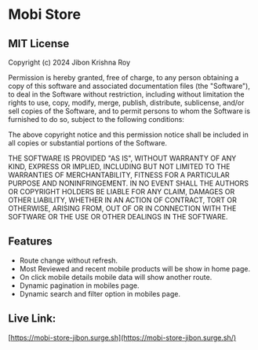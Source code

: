 # Mobi Store

## MIT License

Copyright (c) 2024 Jibon Krishna Roy

Permission is hereby granted, free of charge, to any person obtaining a copy
of this software and associated documentation files (the "Software"), to deal
in the Software without restriction, including without limitation the rights
to use, copy, modify, merge, publish, distribute, sublicense, and/or sell
copies of the Software, and to permit persons to whom the Software is
furnished to do so, subject to the following conditions:

The above copyright notice and this permission notice shall be included in all
copies or substantial portions of the Software.

THE SOFTWARE IS PROVIDED "AS IS", WITHOUT WARRANTY OF ANY KIND, EXPRESS OR
IMPLIED, INCLUDING BUT NOT LIMITED TO THE WARRANTIES OF MERCHANTABILITY,
FITNESS FOR A PARTICULAR PURPOSE AND NONINFRINGEMENT. IN NO EVENT SHALL THE
AUTHORS OR COPYRIGHT HOLDERS BE LIABLE FOR ANY CLAIM, DAMAGES OR OTHER
LIABILITY, WHETHER IN AN ACTION OF CONTRACT, TORT OR OTHERWISE, ARISING FROM,
OUT OF OR IN CONNECTION WITH THE SOFTWARE OR THE USE OR OTHER DEALINGS IN THE
SOFTWARE.

## Features

- Route change without refresh.
- Most Reviewed and recent mobile products will be show in home page.
- On click mobile details mobile data will show another route.
- Dynamic pagination in mobiles page.
- Dynamic search and filter option in mobiles page.

## Live Link:

[https://mobi-store-jibon.surge.sh](https://mobi-store-jibon.surge.sh/)
